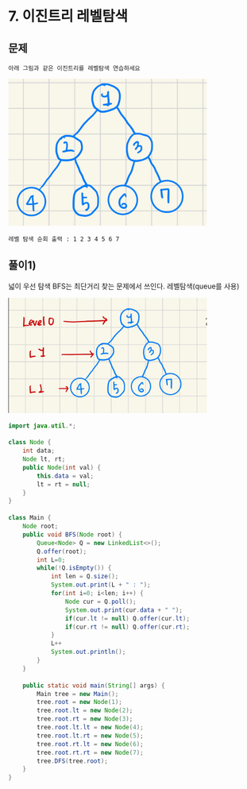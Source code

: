 # 7. 이진트리 레벨탐색
## 문제
```
아래 그림과 같은 이진트리를 레벨탐색 연습하세요
```

<img src="/algorithm/inflearn_java_풀이/img/이진트리순회%20문제.jpeg" width="400px">

```
레벨 탐색 순회 출력 : 1 2 3 4 5 6 7
```

## 풀이1)
넓이 우선 탐색 BFS는 최단거리 찾는 문제에서 쓰인다. 레벨탐색(queue를 사용)

<img src="/algorithm/inflearn_java_풀이/img/BFS문제풀이.jpeg" width="400px">

```java
import java.util.*;

class Node {
    int data;
    Node lt, rt;
    public Node(int val) {
        this.data = val;
        lt = rt = null;
    }
}

class Main {
    Node root;
    public void BFS(Node root) {
        Queue<Node> Q = new LinkedList<>();
        Q.offer(root);
        int L=0;
        while(!Q.isEmpty()) {
            int len = Q.size();
            System.out.print(L + " : ");
            for(int i=0; i<len; i++) {
                Node cur = Q.poll();
                System.out.print(cur.data + " ");
                if(cur.lt != null) Q.offer(cur.lt);
                if(cur.rt != null) Q.offer(cur.rt);
            }
            L++
            System.out.println();
        }
    }

	public static void main(String[] args) {
		Main tree = new Main();
		tree.root = new Node(1);
		tree.root.lt = new Node(2);
		tree.root.rt = new Node(3);
		tree.root.lt.lt = new Node(4);
		tree.root.lt.rt = new Node(5);
		tree.root.rt.lt = new Node(6);
		tree.root.rt.rt = new Node(7);
		tree.DFS(tree.root);
	}
}

```